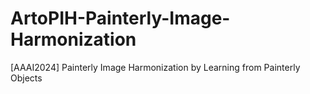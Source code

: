 # ArtoPIH-Painterly-Image-Harmonization
[AAAI2024] Painterly Image Harmonization by Learning from Painterly Objects
